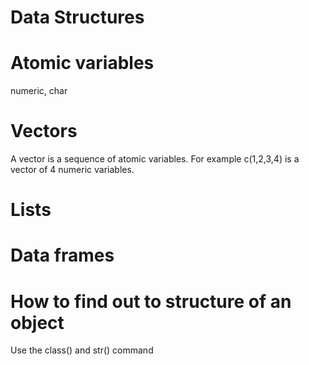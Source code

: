 Data Structures
===



# Atomic variables

numeric, char


# Vectors

A vector is a sequence of atomic variables. For example c(1,2,3,4) is a vector of 4 numeric variables. 

# Lists

# Data frames

# How to find out to structure of an object

Use the class() and str() command
